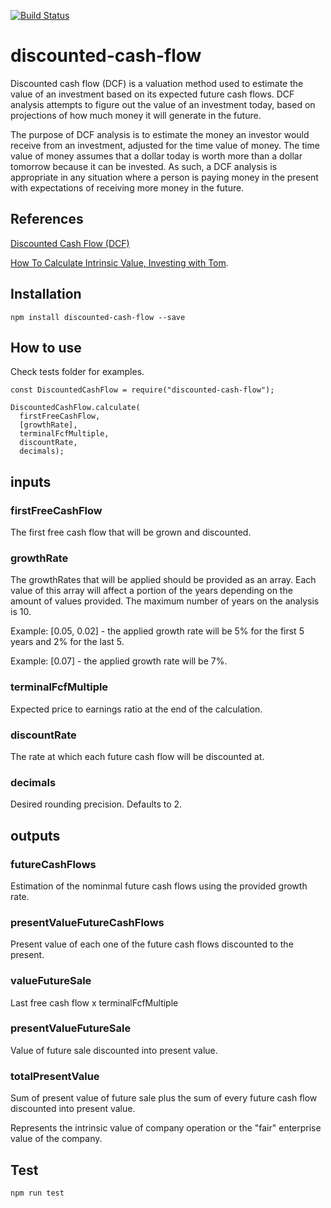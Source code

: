 [![Build Status](https://travis-ci.org/bertolo1988/discounted-cash-flow.svg?branch=main)](https://travis-ci.org/bertolo1988/discounted-cash-flow)

# discounted-cash-flow

Discounted cash flow (DCF) is a valuation method used to estimate the value of an investment based on its expected future cash flows. DCF analysis attempts to figure out the value of an investment today, based on projections of how much money it will generate in the future.

The purpose of DCF analysis is to estimate the money an investor would receive from an investment, adjusted for the time value of money. The time value of money assumes that a dollar today is worth more than a dollar tomorrow because it can be invested. As such, a DCF analysis is appropriate in any situation where a person is paying money in the present with expectations of receiving more money in the future.

## References

[Discounted Cash Flow (DCF)](https://www.investopedia.com/terms/d/dcf.asp)

[How To Calculate Intrinsic Value, Investing with Tom](https://www.youtube.com/watch?v=cI8ZSf0nkFs).

## Installation

`npm install discounted-cash-flow --save`

## How to use

Check tests folder for examples.

```
const DiscountedCashFlow = require("discounted-cash-flow");

DiscountedCashFlow.calculate(
  firstFreeCashFlow,
  [growthRate],
  terminalFcfMultiple,
  discountRate,
  decimals);
```

## inputs

### firstFreeCashFlow

The first free cash flow that will be grown and discounted.

### growthRate

The growthRates that will be applied should be provided as an array. Each value of this array will affect a portion of the years depending on the amount of values provided. The maximum number of years on the analysis is 10.

Example: [0.05, 0.02] - the applied growth rate will be 5% for the first 5 years and 2% for the last 5.

Example: [0.07] - the applied growth rate will be 7%.

### terminalFcfMultiple

Expected price to earnings ratio at the end of the calculation.

### discountRate

The rate at which each future cash flow will be discounted at.

### decimals

Desired rounding precision. Defaults to 2.

## outputs

### futureCashFlows

Estimation of the nominmal future cash flows using the provided growth rate.

### presentValueFutureCashFlows

Present value of each one of the future cash flows discounted to the present.

### valueFutureSale

Last free cash flow x terminalFcfMultiple

### presentValueFutureSale

Value of future sale discounted into present value.

### totalPresentValue

Sum of present value of future sale plus the sum of every future cash flow discounted into present value.

Represents the intrinsic value of company operation or the "fair" enterprise value of the company.

## Test

`npm run test`

